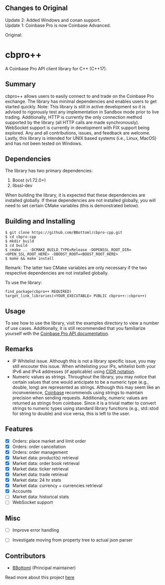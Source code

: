 ## Changes to Original
Update 2: Added Windows and conan support.
<br /> Update 1: Coinbase Pro is now Coinbase Advanced.

Original:

# cbpro++
A Coinbase Pro API client library for C++ (C++17). 

## Summary
cbpro++ allows users to easily connect to and trade on the Coinbase Pro exchange. The library has minimal dependencies 
and enables users to get started quickly. Note: This library is still in active development so it is advised to rigorously 
test any implementation in Sandbox mode prior to live trading. Additionally, HTTP is currently the only connection 
method supported by the library (all HTTP calls are made synchronously). WebSocket support is currently in development 
with FIX support being explored. Any and all contributions, issues, and feedback are welcome. Lastly, this library is 
intended for UNIX based systems (i.e., Linux, MacOS) and has not been tested on Windows.

## Dependencies
The library has two primary dependencies: 
1. Boost (v1.72.0+)
1. libssl-dev

When building the library, it is expected that these dependencies are installed globally. If these dependencies are not 
installed globally, you will need to set certain CMake variables (this is demonstrated below).

## Building and Installing
```
$ git clone https://github.com/BBottoml/cbpro-cpp.git
$ cd cbpro-cpp
$ mkdir build
$ cd build
$ cmake .. -DCMAKE_BUILD_TYPE=Release -DOPENSSL_ROOT_DIR=<OPEN_SSL_ROOT_HERE> -DBOOST_ROOT=<BOOST_ROOT_HERE>
$ make && make install
```
Remark: The latter two CMake variables are only necessary if the two respective dependencies are not installed globally.

To use the library:
```
find_package(cbpro++ REQUIRED)
target_link_libraries(<YOUR_EXECUTABLE> PUBLIC cbpro++::cbpro++)
```

## Usage 
To see how to use the library, visit the examples directory to view a number of use cases. Additionally, it is still 
recommended that you familiarize yourself with the [Coinbase Pro API documentation](https://docs.pro.coinbase.com/).

## Remarks
* IP Whitelist issue. Although this is not a library specific issue, you may still encouter this issue. When whitelisting your IPs, whitelist both your IPv6 and IPv4 addresses (if applicable) using [CIDR notation](https://en.wikipedia.org/wiki/Classless_Inter-Domain_Routing#CIDR_notation). 
* Numeric values as strings. Throughout the library, you may notice that certain values that one would anticipate to be a numeric type (e.g., double, long) are represented as strings. Although this may seem like an inconvenience, [Coinbase](https://docs.pro.coinbase.com/#types) recommends using strings to maintain precision when sending requests. Additionally, numeric values are returned as strings from coinbase. Since it is a trivial matter to convert strings to numeric types using standard library functions (e.g., std::stod for string to double) and vice versa, this is left to the user. 

## Features
- [x] Orders: place market and limit order
- [x] Orders: order cancellation 
- [x] Orders: order management   
- [x] Market data: product(s) retrieval
- [x] Market data: order book retrieval  
- [x] Market data: ticker retrieval 
- [x] Market data: trade retrieval
- [x] Market data: 24 hr stats
- [x] Market data: currency + currencies retrieval
- [x] Accounts 
- [ ] Market data: historical stats    
- [ ] WebSocket support

## Misc
- [ ] Improve error handling 
- [ ] Investigate moving from property tree to actual json parser 


## Contributors 
* [BBottoml](https://github.com/BBottoml) (Principal maintainer)

Read more about this project [here](https://bottomlee.dev/cbpro)
